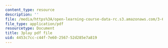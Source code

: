 ```yaml
---
content_type: resource
description: ''
file: /media/https%3A/open-learning-course-data-rc.s3.amazonaws.com/3-60-symmetry-structure-and-tensor-properties-of-materials-fall-2005/4453c7ccc44f7e60256752d285e7a819_kYgBLGwuBpw.pdf
file_type: application/pdf
resourcetype: Document
title: 3play pdf file
uid: 4453c7cc-c44f-7e60-2567-52d285e7a819
---
```

